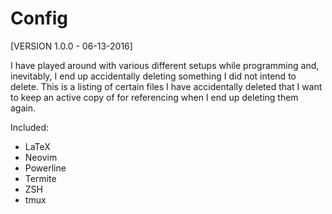Config
======

[VERSION 1.0.0 - 06-13-2016]

I have played around with various different setups while programming and, inevitably, I end up accidentally deleting something 
I did not intend to delete. This is a listing of certain files I have accidentally deleted that I want to keep an active copy 
of for referencing when I end up deleting them again.

Included:
* LaTeX
* Neovim
* Powerline
* Termite
* ZSH
* tmux

